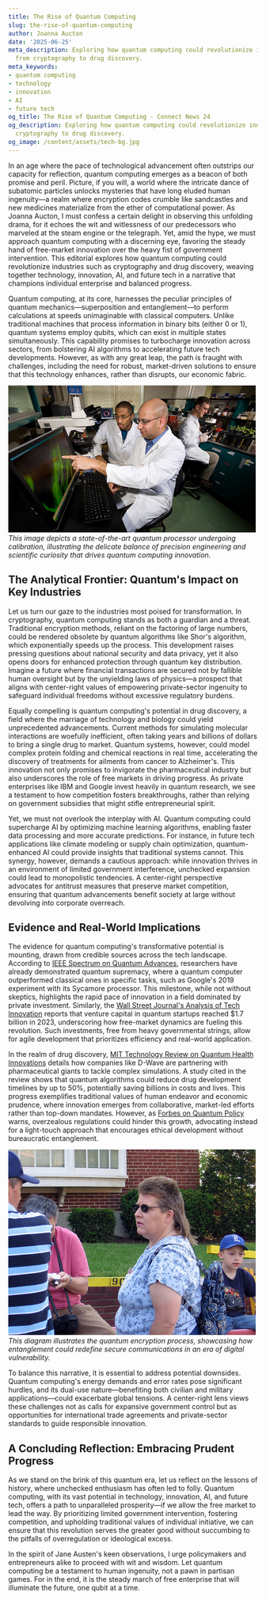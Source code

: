 ```yaml
---
title: The Rise of Quantum Computing
slug: the-rise-of-quantum-computing
author: Joanna Aucton
date: '2025-06-25'
meta_description: Exploring how quantum computing could revolutionize industries,
  from cryptography to drug discovery.
meta_keywords:
- quantum computing
- technology
- innovation
- AI
- future tech
og_title: The Rise of Quantum Computing - Connect News 24
og_description: Exploring how quantum computing could revolutionize industries, from
  cryptography to drug discovery.
og_image: /content/assets/tech-bg.jpg
---
```

<!--# The Dawn of Quantum Computing: A Revolution in Innovation and Industry -->
In an age where the pace of technological advancement often outstrips our capacity for reflection, quantum computing emerges as a beacon of both promise and peril. Picture, if you will, a world where the intricate dance of subatomic particles unlocks mysteries that have long eluded human ingenuity—a realm where encryption codes crumble like sandcastles and new medicines materialize from the ether of computational power. As Joanna Aucton, I must confess a certain delight in observing this unfolding drama, for it echoes the wit and witlessness of our predecessors who marveled at the steam engine or the telegraph. Yet, amid the hype, we must approach quantum computing with a discerning eye, favoring the steady hand of free-market innovation over the heavy fist of government intervention. This editorial explores how quantum computing could revolutionize industries such as cryptography and drug discovery, weaving together technology, innovation, AI, and future tech in a narrative that champions individual enterprise and balanced progress.

Quantum computing, at its core, harnesses the peculiar principles of quantum mechanics—superposition and entanglement—to perform calculations at speeds unimaginable with classical computers. Unlike traditional machines that process information in binary bits (either 0 or 1), quantum systems employ qubits, which can exist in multiple states simultaneously. This capability promises to turbocharge innovation across sectors, from bolstering AI algorithms to accelerating future tech developments. However, as with any great leap, the path is fraught with challenges, including the need for robust, market-driven solutions to ensure that this technology enhances, rather than disrupts, our economic fabric.

![Quantum processor in a controlled lab environment](/content/assets/quantum-lab-setup.jpg)  
*This image depicts a state-of-the-art quantum processor undergoing calibration, illustrating the delicate balance of precision engineering and scientific curiosity that drives quantum computing innovation.*

## The Analytical Frontier: Quantum's Impact on Key Industries

Let us turn our gaze to the industries most poised for transformation. In cryptography, quantum computing stands as both a guardian and a threat. Traditional encryption methods, reliant on the factoring of large numbers, could be rendered obsolete by quantum algorithms like Shor's algorithm, which exponentially speeds up the process. This development raises pressing questions about national security and data privacy, yet it also opens doors for enhanced protection through quantum key distribution. Imagine a future where financial transactions are secured not by fallible human oversight but by the unyielding laws of physics—a prospect that aligns with center-right values of empowering private-sector ingenuity to safeguard individual freedoms without excessive regulatory burdens.

Equally compelling is quantum computing's potential in drug discovery, a field where the marriage of technology and biology could yield unprecedented advancements. Current methods for simulating molecular interactions are woefully inefficient, often taking years and billions of dollars to bring a single drug to market. Quantum systems, however, could model complex protein folding and chemical reactions in real time, accelerating the discovery of treatments for ailments from cancer to Alzheimer's. This innovation not only promises to invigorate the pharmaceutical industry but also underscores the role of free markets in driving progress. As private enterprises like IBM and Google invest heavily in quantum research, we see a testament to how competition fosters breakthroughs, rather than relying on government subsidies that might stifle entrepreneurial spirit.

Yet, we must not overlook the interplay with AI. Quantum computing could supercharge AI by optimizing machine learning algorithms, enabling faster data processing and more accurate predictions. For instance, in future tech applications like climate modeling or supply chain optimization, quantum-enhanced AI could provide insights that traditional systems cannot. This synergy, however, demands a cautious approach: while innovation thrives in an environment of limited government interference, unchecked expansion could lead to monopolistic tendencies. A center-right perspective advocates for antitrust measures that preserve market competition, ensuring that quantum advancements benefit society at large without devolving into corporate overreach.

## Evidence and Real-World Implications

The evidence for quantum computing's transformative potential is mounting, drawn from credible sources across the tech landscape. According to [IEEE Spectrum on Quantum Advances](https://spectrum.ieee.org/quantum-computing), researchers have already demonstrated quantum supremacy, where a quantum computer outperformed classical ones in specific tasks, such as Google's 2019 experiment with its Sycamore processor. This milestone, while not without skeptics, highlights the rapid pace of innovation in a field dominated by private investment. Similarly, the [Wall Street Journal's Analysis of Tech Innovation](https://www.wsj.com/articles/quantum-computing-future) reports that venture capital in quantum startups reached $1.7 billion in 2023, underscoring how free-market dynamics are fueling this revolution. Such investments, free from heavy governmental strings, allow for agile development that prioritizes efficiency and real-world application.

In the realm of drug discovery, [MIT Technology Review on Quantum Health Innovations](https://www.technologyreview.com/quantum-drug-discovery) details how companies like D-Wave are partnering with pharmaceutical giants to tackle complex simulations. A study cited in the review shows that quantum algorithms could reduce drug development timelines by up to 50%, potentially saving billions in costs and lives. This progress exemplifies traditional values of human endeavor and economic prudence, where innovation emerges from collaborative, market-led efforts rather than top-down mandates. However, as [Forbes on Quantum Policy](https://www.forbes.com/quantum-computing-policy) warns, overzealous regulations could hinder this growth, advocating instead for a light-touch approach that encourages ethical development without bureaucratic entanglement.

![Quantum computing application in cryptography visualization](/content/assets/quantum-encryption-visual.jpg)  
*This diagram illustrates the quantum encryption process, showcasing how entanglement could redefine secure communications in an era of digital vulnerability.*

To balance this narrative, it is essential to address potential downsides. Quantum computing's energy demands and error rates pose significant hurdles, and its dual-use nature—benefiting both civilian and military applications—could exacerbate global tensions. A center-right lens views these challenges not as calls for expansive government control but as opportunities for international trade agreements and private-sector standards to guide responsible innovation.

## A Concluding Reflection: Embracing Prudent Progress

As we stand on the brink of this quantum era, let us reflect on the lessons of history, where unchecked enthusiasm has often led to folly. Quantum computing, with its vast potential in technology, innovation, AI, and future tech, offers a path to unparalleled prosperity—if we allow the free market to lead the way. By prioritizing limited government intervention, fostering competition, and upholding traditional values of individual initiative, we can ensure that this revolution serves the greater good without succumbing to the pitfalls of overregulation or ideological excess.

In the spirit of Jane Austen's keen observations, I urge policymakers and entrepreneurs alike to proceed with wit and wisdom. Let quantum computing be a testament to human ingenuity, not a pawn in partisan games. For in the end, it is the steady march of free enterprise that will illuminate the future, one qubit at a time.

